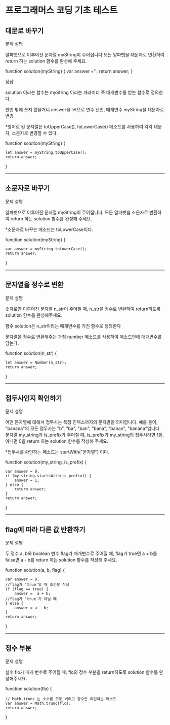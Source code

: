 # 프로그래머스 코딩 기초 테스트

## 대문로 바꾸기

문제 설명

알파벳으로 이루어진 문자열 myString이 주어집니다.모든 알파벳을 대문자로 변환하여 return 하는 solution 함수를 완성해 주세요.

function solution(myString) {
    var answer ='';
    return answer;
}

정답


solution 이라는 함수는 myString 이라는 파라미터 즉 매개변수를 받는 함수로 정의한다.

한번 밖에 쓰지 않을거니 answer을 let으로 변수 선언, 매개변수 myString을 대문자로 변경

*영어로 된 문자열은 toUpperCase(), toLowerCase() 메소드를 사용하여 각각 대문자, 소문자로 변경할 수 있다.


  function solution(myString) {

    let answer = myString.toUpperCase();
    return answer;
}
***

## 소문자로 바꾸기

문제 설명

알파벳으로 이루어진 문자열 myString이 주어집니다. 모든 알파벳을 소문자로 변환하여 return 하는 solution 함수를 완성해 주세요.

*소문자로 바꾸는 메소드는 toLowerCase이다.

function solution(myString) {

    var answer = myString.toLowerCase();
    return answer;
}

***

## 문자열을 정수로 변환

문제 설명


숫자로만 이루어진 문자열 n_str이 주어질 때, n_str을 정수로 변환하여 return하도록 solution 함수를 완성해주세요.

함수 solution은 n_str이라는 매개변수를 가진 함수로 정의한다

문자열을 정수로 변환해주는 과정 number 메소드를 사용하여 메소드안에 매개변수를 담는다.
    
  function solution(n_str) {

    let answer = Number(n_str);
    return answer;
} 

***

## 접두사인지 확인하기

문제 설명

어떤 문자열에 대해서 접두사는 특정 인덱스까지의 문자열을 의미합니다. 예를 들어, "banana"의 모든 접두사는 "b", "ba", "ban", "bana", "banan", "banana"입니다.
문자열 my_string과 is_prefix가 주어질 때, is_prefix가 my_string의 접두사라면 1을, 아니면 0을 return 하는 solution 함수를 작성해 주세요.

*접두사를 확인하는 메소드는 startWith("문자열") 이다.

function solution(my_string, is_prefix) {

    var answer = 0;
    if (my_string.startsWith(is_prefix)) {
        answer = 1;
    } else {
        return answer;
    }
    return answer;
}

***

## flag에 따라 다른 값 반환하기

문제 설명

두 정수 a, b와 boolean 변수 flag가 매개변수로 주어질 때, flag가 true면 a + b를 false면 a - b를 return 하는 solution 함수를 작성해 주세요.


function solution(a, b, flag) {

    var answer = 0;
    //flag가 'true'일 때 조건문 작성
    if (flag == true) {
        answer =  a + b;
    //flag가 'true'가 아닐 때
    } else {
        answer = a - b;
    }
    return answer;
}

***

## 정수 부분

문제 설명

실수 flo가 매개 변수로 주어질 때, flo의 정수 부분을 return하도록 solution 함수를 완성해주세요.

function solution(flo) {
  
    // Math.trunc 는 소수를 모두 버리고 정수만 리턴하는 메소드
    var answer = Math.trunc(flo);
    return answer;
}



